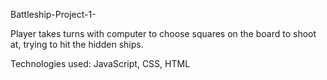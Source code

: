 Battleship-Project-1-

Player takes turns with computer to choose squares on the board to shoot at, trying to hit the hidden ships.

Technologies used:  JavaScript, CSS, HTML
